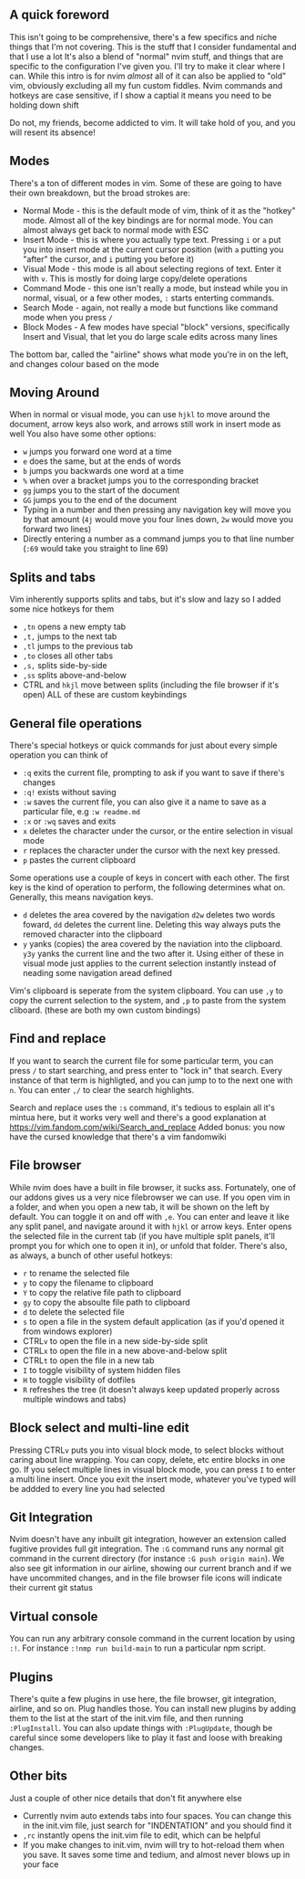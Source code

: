 ## A quick foreword
This isn't going to be comprehensive, there's a few specifics and niche things that I'm not covering. This is the stuff that I consider fundamental and that I use a lot
It's also a blend of "normal" nvim stuff, and things that are specific to the configuration I've given you. I'll try to make it clear where I can.
While this intro is for nvim *almost* all of it can also be applied to "old" vim, obviously excluding all my fun custom fiddles.
Nvim commands and hotkeys are case sensitive, if I show a captial it means you need to be holding down shift

Do not, my friends, become addicted to vim. It will take hold of you, and you will resent its absence!

## Modes
There's a ton of different modes in vim. Some of these are going to have their own breakdown, but the broad strokes are:
 - Normal Mode - this is the default mode of vim, think of it as the "hotkey" mode. Almost all of the key bindings are for normal mode. You can almost always get back to normal mode with ESC
 - Insert Mode - this is where you actually type text. Pressing `i` or `a` put you into insert mode at the current cursor position (with `a` putting you "after" the cursor, and `i` putting you before it)
 - Visual Mode - this mode is all about selecting regions of text. Enter it with `v`. This is mostly for doing large copy/delete operations
 - Command Mode - this one isn't really a mode, but instead while you in normal, visual, or a few other modes, `:` starts enterting commands. 
 - Search Mode - again, not really a mode but functions like command mode when you press `/`
 - Block Modes - A few modes have special "block" versions, specifically Insert and Visual, that let you do large scale edits across many lines

The bottom bar, called the "airline" shows what mode you're in on the left, and changes colour based on the mode

## Moving Around
When in normal or visual mode, you can use `hjkl` to move around the document, arrow keys also work, and arrows still work in insert mode as well
You also have some other options:
 - `w` jumps you forward one word at a time
 - `e` does the same, but at the ends of words
 - `b` jumps you backwards one word at a time
 - `%` when over a bracket jumps you to the corresponding bracket
 - `gg` jumps you to the start of the document
 - `GG` jumps you to the end of the document
 - Typing in a number and then pressing any navigation key will move you by that amount (`4j` would move you four lines down, `2w` would move you forward two lines)
 - Directly entering a number as a command jumps you to that line number (`:69` would take you straight to line 69)

## Splits and tabs
Vim inherently supports splits and tabs, but it's slow and lazy so I added some nice hotkeys for them
 - `,tn` opens a new empty tab
 - `,t,` jumps to the next tab
 - `,tl` jumps to the previous tab
 - `,to` closes all other tabs
 - `,s,` splits side-by-side
 - `,ss` splits above-and-below
 - CTRL and `hkjl` move between splits (including the file browser if it's open)
ALL of these are custom keybindings

## General file operations
There's special hotkeys or quick commands for just about every simple operation you can think of
 - `:q` exits the current file, prompting to ask if you want to save if there's changes
 - `:q!` exists without saving
 - `:w` saves the current file, you can also give it a name to save as a particular file, e.g `:w readme.md`
 - `:x` or `:wq` saves and exits
 - `x` deletes the character under the cursor, or the entire selection in visual mode
 - `r` replaces the character under the cursor with the next key pressed.
 - `p` pastes the current clipboard

Some operations use a couple of keys in concert with each other. The first key is the kind of operation to perform, the following determines what on. Generally, this means navigation keys.
 - `d` deletes the area covered by the navigation `d2w` deletes two words foward, `dd` deletes the current line. Deleting this way always puts the removed character into the clipboard
 - `y` yanks (copies) the area covered by the naviation into the clipboard. `y3y` yanks the current line and the two after it.
Using either of these in visual mode just applies to the current selection instantly instead of neading some navigation aread defined

Vim's clipboard is seperate from the system clipboard. You can use `,y` to copy the current selection to the system, and `,p` to paste from the system cliboard. (these are both my own custom bindings)

## Find and replace
If you want to search the current file for some particular term, you can press `/` to start searching, and press enter to "lock in" that search. Every instance of that term is highligted, and you can jump to to the next one with `n`. You can enter `,/` to clear the search highlights.

Search and replace uses the `:s` command, it's tedious to esplain all it's mintua here, but it works very well and there's a good explanation at https://vim.fandom.com/wiki/Search_and_replace
Added bonus: you now have the cursed knowledge that there's a vim fandomwiki

## File browser
While nvim does have a built in file browser, it sucks ass. Fortunately, one of our addons gives us a very nice filebrowser we can use. If you open vim in a folder, and when you open a new tab, it will be shown on the left by default. You can toggle it on and off with `,e`. You can enter and leave it like any split panel, and navigate around it with `hjkl` or arrow keys. Enter opens the selected file in the current tab (if you have multiple split panels, it'll prompt you for which one to open
it in), or unfold that folder. There's also, as always, a bunch of other useful hotkeys:
 - `r` to rename the selected file
 - `y` to copy the filename to clipboard
 - `Y` to copy the relative file path to clipboard
 - `gy` to copy the absoulte file path to clipboard
 - `d` to delete the selected file
 - `s` to open a file in the system default application (as if you'd opened it from windows explorer)
 - CTRL`v` to open the file in a new side-by-side split
 - CTRL`x` to open the file in a new above-and-below split
 - CTRL`t` to open the file in a new tab
 - `I` to toggle visibility of system hidden files
 - `H` to toggle visibility of dotfiles
 - `R` refreshes the tree (it doesn't always keep updated properly across multiple windows and tabs)

## Block select and multi-line edit
Pressing CTRL`v` puts you into visual block mode, to select blocks without caring about line wrapping. You can copy, delete, etc entire blocks in one go.
If you select multiple lines in visual block mode, you can press `I` to enter a multi line insert. Once you exit the insert mode, whatever you've typed will be addded to every line you had selected

## Git Integration
Nvim doesn't have any inbuilt git integration, however an extension called fugitive provides full git integration. The `:G` command runs any normal git command in the current directory (for instance `:G push origin main`).
We also see git information in our airline, showing our current branch and if we have uncommited changes, and in the file browser file icons will indicate their current git status

## Virtual console
You can run any arbitrary console command in the current location by using `:!`. For instance `:!nmp run build-main` to run a particular npm script.

## Plugins
There's quite a few plugins in use here, the file browser, git integration, airline, and so on. Plug handles those. You can install new plugins by adding them to the list at the start of the init.vim file, and then running `:PlugInstall`. You can also update things with `:PlugUpdate`, though be careful since some developers like to play it fast and loose with breaking changes.

## Other bits
Just a couple of other nice details that don't fit anywhere else
 - Currently nvim auto extends tabs into four spaces. You can change this in the init.vim file, just search for "INDENTATION" and you should find it
 - `,rc` instantly opens the init.vim file to edit, which can be helpful
 - If you make changes to init.vim, nvim will try to hot-reload them when you save. It saves some time and tedium, and almost never blows up in your face
